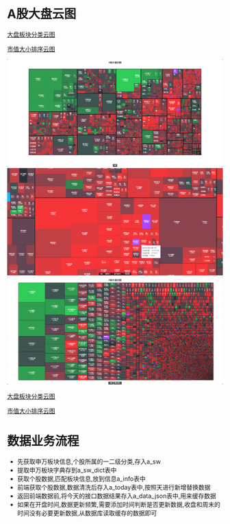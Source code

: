# A股大盘云图

[大盘板块分类云图](https://47sang.github.io/) 

[市值大小排序云图](https://47sang.github.io/sort) 

[![数据可视化](./img/1.png)](./img/1.png)
[![数据可视化](./img/2.png)](./img/2.png)
[![数据可视化](./img/3.png)](./img/3.png)

[大盘板块分类云图](https://47sang.github.io/) 

[市值大小排序云图](https://47sang.github.io/sort) 

# 数据业务流程

- 先获取申万板块信息,个股所属的一二级分类,存入a_sw
- 提取申万板块字典存到a_sw_dict表中
- 获取个股数据,匹配板块信息,放到信息a_info表中
- 前端获取个股数据,数据清洗后存入a_today表中,按照天进行新增替换数据
- 返回前端数据前,将今天的接口数据结果存入a_data_json表中,用来缓存数据
- 如果在开盘时间,数据更新频繁,需要添加时间判断是否更新数据,收盘和周末的时间没有必要更新数据,从数据库读取缓存的数据即可